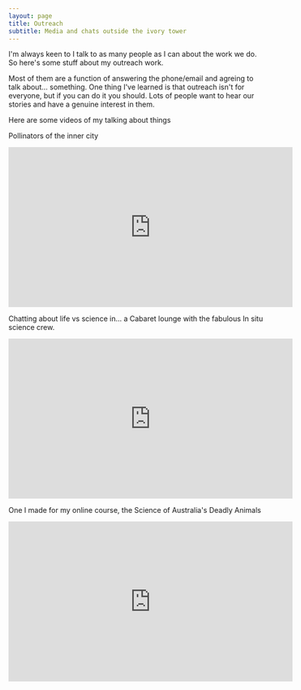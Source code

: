```yaml
---
layout: page
title: Outreach
subtitle: Media and chats outside the ivory tower
---
```


I'm always keen to  I talk to as many people as I can about the work we do.  So here's some stuff about my outreach work.  

Most of them are a function of answering the phone/email and agreing to talk about... something. One thing I've learned is that outreach isn't for everyone, but if you can do it you should.  Lots of people want to hear our stories and have a genuine interest in them.  




Here are some videos of my talking about things

Pollinators of the inner city

<iframe width="560" height="315" src="https://www.youtube.com/embed/z9GzR02qrIk" title="YouTube video player" frameborder="0" allow="accelerometer; autoplay; clipboard-write; encrypted-media; gyroscope; picture-in-picture" allowfullscreen></iframe>


Chatting about life vs science in...  a Cabaret lounge with the fabulous In situ science crew.

<iframe width="560" height="315" src="https://www.youtube.com/embed/z3u2JwGuZwo" title="YouTube video player" frameborder="0" allow="accelerometer; autoplay; clipboard-write; encrypted-media; gyroscope; picture-in-picture" allowfullscreen></iframe>


One I made for my online course, the Science of Australia's Deadly Animals
<iframe width="560" height="315" src="https://www.youtube.com/embed/nS4-2eSd_nM" title="YouTube video player" frameborder="0" allow="accelerometer; autoplay; clipboard-write; encrypted-media; gyroscope; picture-in-picture" allowfullscreen></iframe>
